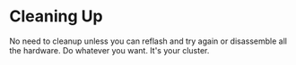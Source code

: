 # Cleaning Up

No need to cleanup unless you can reflash and try again or disassemble all the hardware. Do whatever you want. It's your cluster.
